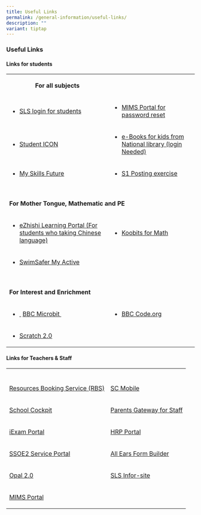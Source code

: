 ```yaml
---
title: Useful Links
permalink: /general-information/useful-links/
description: ""
variant: tiptap
---
```

<h3>Useful Links</h3>
<h4>Links for students</h4>
<table style="minWidth: 50px">
<colgroup>
<col>
<col>
</colgroup>
<tbody>
<tr>
<th rowspan="1" colspan="1">
<p>For all subjects</p>
</th>
<th rowspan="1" colspan="1">
<p></p>
</th>
</tr>
<tr>
<td rowspan="1" colspan="1">
<ul data-tight="true" class="tight">
<li>
<p><a href="https://vle.learning.moe.edu.sg/login" rel="noopener nofollow" target="_blank">SLS login for students</a>
</p>
</li>
</ul>
</td>
<td rowspan="1" colspan="1">
<ul data-tight="true" class="tight">
<li>
<p><a href="https://idp.mims.moe.gov.sg/nidp/app/login" rel="noopener nofollow" target="_blank">MIMS Portal for password reset</a>
</p>
</li>
</ul>
</td>
</tr>
<tr>
<td rowspan="1" colspan="1">
<ul data-tight="true" class="tight">
<li>
<p><a href="https://workspace.google.com/" rel="noopener nofollow" target="_blank">Student ICON</a>
</p>
</li>
</ul>
</td>
<td rowspan="1" colspan="1">
<ul data-tight="true" class="tight">
<li>
<p><a href="https://nlb.overdrive.com/library/kids" rel="noopener nofollow" target="_blank">e-Books for kids from National library (login Needed)</a>
</p>
</li>
</ul>
</td>
</tr>
<tr>
<td rowspan="1" colspan="1">
<ul>
<li>
<p><a href="https://www.myskillsfuture.gov.sg/content/student/en/primary.html" class="XqQF9c" rel="noopener noreferrer nofollow" target="_blank"><u>My Skills Future</u></a>
</p>
</li>
</ul>
</td>
<td rowspan="1" colspan="1">
<ul>
<li>
<p><a href="https://www.s1-is.moe.gov.sg/s1candidate/process/MOE_S1/S1Pin_Login" class="XqQF9c" rel="noopener noreferrer nofollow" target="_blank"><u>S1 Posting exercise</u></a>
</p>
</li>
</ul>
</td>
</tr>
<tr>
<td rowspan="1" colspan="1">
<p></p>
</td>
<td rowspan="1" colspan="1">
<p></p>
</td>
</tr>
<tr>
<td rowspan="1" colspan="2">
<p><strong>For Mother Tongue, Mathematic and PE</strong>
</p>
</td>
</tr>
<tr>
<td rowspan="1" colspan="1">
<ul data-tight="true" class="tight">
<li>
<p><a href="https://www.ezhishi.com/" rel="noopener nofollow" target="_blank">eZhishi Learning Portal (For students who taking Chinese language)</a>
</p>
</li>
</ul>
</td>
<td rowspan="1" colspan="1">
<ul data-tight="true" class="tight">
<li>
<p><a href="https://www.koobits.com/" rel="noopener nofollow" target="_blank">Koobits for Math</a>
</p>
</li>
</ul>
</td>
</tr>
<tr>
<td rowspan="1" colspan="1">
<ul>
<li>
<p><a href="https://members.myactivesg.com/swimsafer/" class="XqQF9c" rel="noopener noreferrer nofollow" target="_blank"><u>SwimSafer My Active</u></a>
</p>
</li>
</ul>
</td>
<td rowspan="1" colspan="1">
<p></p>
</td>
</tr>
<tr>
<td rowspan="1" colspan="1">
<p></p>
</td>
<td rowspan="1" colspan="1">
<p></p>
</td>
</tr>
<tr>
<td rowspan="1" colspan="2">
<p><strong>For Interest and Enrichment</strong>
</p>
</td>
</tr>
<tr>
<td rowspan="1" colspan="1">
<ul>
<li>
<p><a href="http://schoolibrary.moe.edu.sg/westgrovepri/cgi-bin/spydus.exe/MSGTRN/WPAC/HOME" class="XqQF9c" rel="noopener noreferrer nofollow" target="_blank"><u>&nbsp;</u></a>
<a href="https://makecode.microbit.org/" class="XqQF9c" rel="noopener noreferrer nofollow" target="_blank"><u>BBC Microbit&nbsp;</u>
</a>
</p>
</li>
</ul>
</td>
<td rowspan="1" colspan="1">
<ul>
<li>
<p><a href="https://studio.code.org/courses" class="XqQF9c" rel="noopener noreferrer nofollow" target="_blank"><u>BBC </u></a>
<a href="https://studio.code.org/courses" rel="noopener noreferrer nofollow" target="_blank"><u>Code.org</u>
</a>
</p>
</li>
</ul>
</td>
</tr>
<tr>
<td rowspan="1" colspan="1">
<ul>
<li>
<p><a href="https://scratch.mit.edu/" class="XqQF9c" rel="noopener noreferrer nofollow" target="_blank"><u>Scratch 2.0</u></a>
</p>
</li>
</ul>
</td>
<td rowspan="1" colspan="1">
<p></p>
</td>
</tr>
</tbody>
</table>
<h4>Links for Teachers &amp; Staff</h4>
<table style="minWidth: 50px">
<colgroup>
<col>
<col>
</colgroup>
<tbody>
<tr>
<th rowspan="1" colspan="1">
<p></p>
</th>
<th rowspan="1" colspan="1">
<p></p>
</th>
</tr>
<tr>
<td rowspan="1" colspan="1">
<p><a href="https://rbs.avero-tech.com/login.html" rel="noopener nofollow" target="_blank">Resources Booking Service (RBS)</a>
</p>
</td>
<td rowspan="1" colspan="1">
<p><a href="https://scmobile.moe.edu.sg/home" rel="noopener nofollow" target="_blank">SC Mobile</a>
</p>
</td>
</tr>
<tr>
<td rowspan="1" colspan="1">
<p><a href="https://schoolcockpit.moe.gov.sg/" rel="noopener nofollow" target="_blank">School Cockpit</a>
</p>
</td>
<td rowspan="1" colspan="1">
<p><a href="https://pg.moe.edu.sg/" rel="noopener nofollow" target="_blank">Parents Gateway for Staff</a>
</p>
</td>
</tr>
<tr>
<td rowspan="1" colspan="1">
<p><a href="https://iexams.seab.gov.sg/login" rel="noopener nofollow" target="_blank">iExam Portal</a>
</p>
</td>
<td rowspan="1" colspan="1">
<p><a href="https://www.hrp.gov.sg" rel="noopener nofollow" target="_blank">HRP Portal</a>
</p>
</td>
</tr>
<tr>
<td rowspan="1" colspan="1">
<p><a href="https://ssoe2.moe.edu.sg/" rel="noopener nofollow" target="_blank">SSOE2 Service Portal</a>
</p>
</td>
<td rowspan="1" colspan="1">
<p><a href="https://allears.estl.edu.sg/" rel="noopener nofollow" target="_blank">All Ears Form Builder</a>
</p>
</td>
</tr>
<tr>
<td rowspan="1" colspan="1">
<p><a href="https://idm.opal2.moe.edu.sg/" rel="noopener nofollow" target="_blank">Opal 2.0</a>
</p>
</td>
<td rowspan="1" colspan="1">
<p><a href="https://vle.learning.moe.edu.sg/login" rel="noopener nofollow" target="_blank">SLS Infor-site</a>
</p>
</td>
</tr>
<tr>
<td rowspan="1" colspan="1">
<p><a href="https://idp.mims.moe.gov.sg/nidp/app/login" rel="noopener nofollow" target="_blank">MIMS Portal</a>
</p>
</td>
<td rowspan="1" colspan="1">
<p></p>
</td>
</tr>
</tbody>
</table>
<p></p>